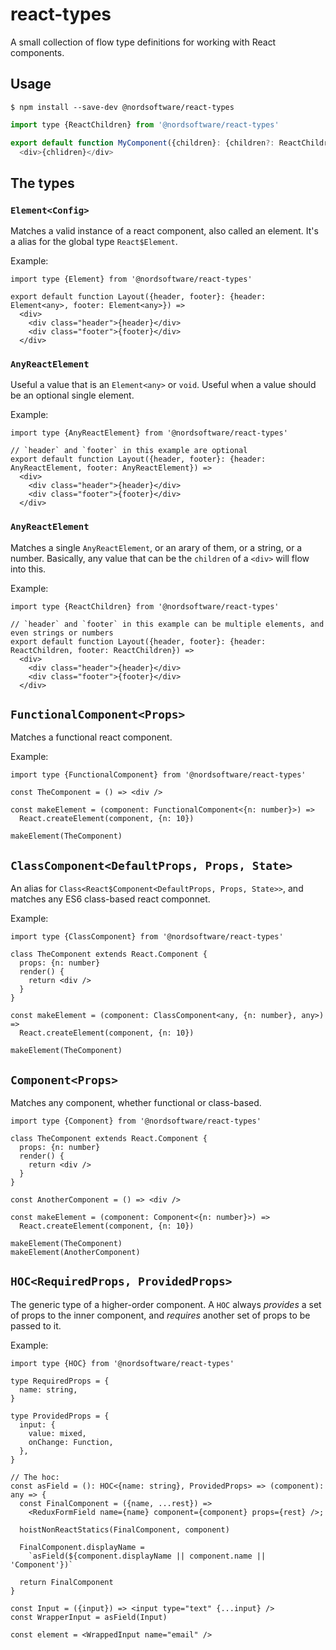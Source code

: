 # react-types

A small collection of flow type definitions for working with React components.

## Usage

```
$ npm install --save-dev @nordsoftware/react-types
```

```js
import type {ReactChildren} from '@nordsoftware/react-types'

export default function MyComponent({children}: {children?: ReactChildren}) =>
  <div>{chlidren}</div>
```

## The types

### `Element<Config>`

Matches a valid instance of a react component, also called an element. It's a alias for the global type `React$Element`.

Example:

```
import type {Element} from '@nordsoftware/react-types'

export default function Layout({header, footer}: {header: Element<any>, footer: Element<any>}) =>
  <div>
    <div class="header">{header}</div>
    <div class="footer">{footer}</div>
  </div>
```

### `AnyReactElement`

Useful a value that is an `Element<any>` or `void`. Useful when a value should be an optional single element.

Example:

```
import type {AnyReactElement} from '@nordsoftware/react-types'

// `header` and `footer` in this example are optional
export default function Layout({header, footer}: {header: AnyReactElement, footer: AnyReactElement}) =>
  <div>
    <div class="header">{header}</div>
    <div class="footer">{footer}</div>
  </div>
```

### `AnyReactElement`

Matches a single `AnyReactElement`, or an arary of them, or a string, or a number. Basically, any value that can be the `children` of a `<div>` will flow into this.

Example:

```
import type {ReactChildren} from '@nordsoftware/react-types'

// `header` and `footer` in this example can be multiple elements, and even strings or numbers
export default function Layout({header, footer}: {header: ReactChildren, footer: ReactChildren}) =>
  <div>
    <div class="header">{header}</div>
    <div class="footer">{footer}</div>
  </div>
```

## `FunctionalComponent<Props>`

Matches a functional react component.

Example:

```
import type {FunctionalComponent} from '@nordsoftware/react-types'

const TheComponent = () => <div />

const makeElement = (component: FunctionalComponent<{n: number}>) =>
  React.createElement(component, {n: 10})

makeElement(TheComponent)
```

## `ClassComponent<DefaultProps, Props, State>`

An alias for `Class<React$Component<DefaultProps, Props, State>>`, and matches any ES6 class-based react componnet.

Example:

```
import type {ClassComponent} from '@nordsoftware/react-types'

class TheComponent extends React.Component {
  props: {n: number}
  render() {
    return <div />
  }
}

const makeElement = (component: ClassComponent<any, {n: number}, any>) =>
  React.createElement(component, {n: 10})

makeElement(TheComponent)
```

## `Component<Props>`

Matches any component, whether functional or class-based.

```
import type {Component} from '@nordsoftware/react-types'

class TheComponent extends React.Component {
  props: {n: number}
  render() {
    return <div />
  }
}

const AnotherComponent = () => <div />

const makeElement = (component: Component<{n: number}>) =>
  React.createElement(component, {n: 10})

makeElement(TheComponent)
makeElement(AnotherComponent)
```

## `HOC<RequiredProps, ProvidedProps>`

The generic type of a higher-order component. A `HOC` always *provides* a set of props to the inner component, and *requires* another set of props to be passed to it.

Example:

```
import type {HOC} from '@nordsoftware/react-types'

type RequiredProps = {
  name: string,
}

type ProvidedProps = {
  input: {
    value: mixed,
    onChange: Function,
  },
}

// The hoc:
const asField = (): HOC<{name: string}, ProvidedProps> => (component): any => {
  const FinalComponent = ({name, ...rest}) =>
    <ReduxFormField name={name} component={component} props={rest} />;

  hoistNonReactStatics(FinalComponent, component)

  FinalComponent.displayName =
    `asField(${component.displayName || component.name || 'Component'})`

  return FinalComponent
}

const Input = ({input}) => <input type="text" {...input} />
const WrapperInput = asField(Input)

const element = <WrappedInput name="email" />
```
